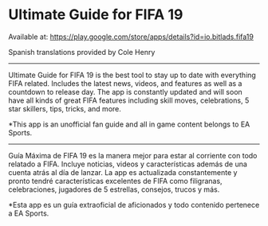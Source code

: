 # Ultimate Guide for FIFA 19

Available at: https://play.google.com/store/apps/details?id=io.bitlads.fifa19

Spanish translations provided by Cole Henry

---

Ultimate Guide for FIFA 19 is the best tool to stay up to date with everything FIFA related. Includes the latest news, videos, and features as well as a countdown to release day. The app is constantly updated and will soon have all kinds of great FIFA features including skill moves, celebrations, 5 star skillers, tips, tricks, and more.

\*This app is an unofficial fan guide and all in game content belongs to EA Sports.

---

Guía Máxima de FIFA 19 es la manera mejor para estar al corriente con todo relatado a FIFA. Incluye noticias, videos y características además de una cuenta atrás al día de lanzar. La app es actualizada constantemente y pronto tendré características excelentes de FIFA como filigranas, celebraciones, jugadores de 5 estrellas, consejos, trucos y más.

\*Esta app es un guía extraoficial de aficionados y todo contenido pertenece a EA Sports.
